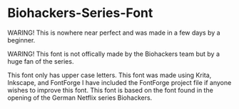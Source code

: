 # Biohackers-Series-Font
WARING! This is nowhere near perfect and was made in a few days by a beginner.

WARING! This font is not offically made by the Biohackers team but by a huge fan of the series.


This font only has upper case letters.
This font was made using Krita, Inkscape, and FontForge I have included the FontForge project file if anyone wishes to improve this font. This font is based on the font found in the opening of the German Netflix series Biohackers.



